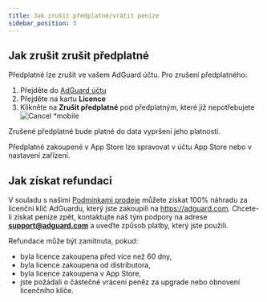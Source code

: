 ```yaml
---
title: Jak zrušit předplatné/vrátit peníze
sidebar_position: 5
---
```


## Jak zrušit zrušit předplatné

Předplatné lze zrušit ve vašem AdGuard účtu. Pro zrušení předplatného:

 1. Přejděte do [AdGuard účtu](https://my.adguard.com/)
 2. Přejděte na kartu **Licence**
 3. Klikněte na **Zrušit předplatné** pod předplatným, které již nepotřebujete ![Cancel *mobile](https://cdn.adtidy.org/content/kb/ad_blocker/general/newaccount-cancel-sub.png)

 Zrušené předplatné bude platné do data vypršení jeho platnosti.

Předplatné zakoupené v App Store lze spravovat v účtu App Store nebo v nastavení zařízení.

## Jak získat refundaci

V souladu s našimi [Podmínkami prodeje](https://adguard.com/terms-of-sale.html) můžete získat 100% náhradu za licenční klíč AdGuardu, který jste zakoupili na https://adguard.com. Chcete-li získat peníze zpět, kontaktujte náš tým podpory na adrese **support@adguard.com** a uveďte způsob platby, který jste použili.

Refundace může být zamítnuta, pokud:

- byla licence zakoupena před více než 60 dny,
- byla licence zakoupena od distributora,
- byla licence zakoupena v App Store,
- jste požádali o částečné vrácení peněz za upgrade nebo obnovení licenčního klíče.
